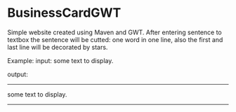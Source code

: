 # BusinessCardGWT
Simple website created using Maven and GWT.
After entering sentence to textbox the sentence will be cutted: one word in one line, also the first and last line will be decorated by stars.

Example:
input:
some text to display.

output:
************
some
text
to
display.
************